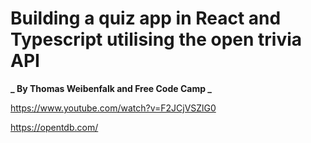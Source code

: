 # Building a quiz app in React and Typescript utilising the open trivia API

**_ By Thomas Weibenfalk and Free Code Camp _**

https://www.youtube.com/watch?v=F2JCjVSZlG0

https://opentdb.com/
